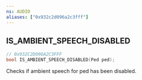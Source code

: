 ```yaml
---
ns: AUDIO
aliases: ["0x932c2d096a2c3fff"]
---
```

## IS_AMBIENT_SPEECH_DISABLED

```c
// 0x932C2D096A2C3FFF
bool IS_AMBIENT_SPEECH_DISABLED(Ped ped);
```

Checks if ambient speech for ped has been disabled.


